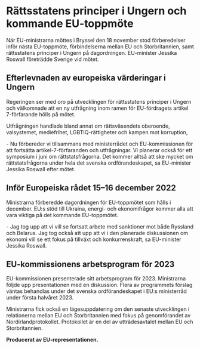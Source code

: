 # Rättsstatens principer i Ungern och kommande EU-toppmöte

När EU\-ministrarna möttes i Bryssel den 18 november stod förberedelser inför nästa EU\-toppmöte, förbindelserna mellan EU och Storbritannien, samt rättsstatens principer i Ungern på dagordningen. EU\-minister Jessika Roswall företrädde Sverige vid mötet.


## Efterlevnaden av europeiska värderingar i Ungern

Regeringen ser med oro på utvecklingen för rättsstatens principer i Ungern och välkomnade att en ny utfrågning inom ramen för EU\-fördragets artikel 7\-förfarande hölls på mötet.

Utfrågningen handlade bland annat om rättsväsendets oberoende, valsystemet, mediefrihet, LGBTIQ\-rättigheter och kampen mot korruption,

\- Nu förbereder vi tillsammans med ministerrådet och EU\-kommissionen för att fortsätta artikel\-7\-förfaranden och utfrågningar. Vi planerar också för ett symposium i juni om rättstatsfrågorna. Det kommer alltså att ske mycket om rättstatsfrågorna under hela det svenska ordförandeskapet, sa EU\-minister Jessika Roswall efter mötet.

## Inför Europeiska rådet 15–16 december 2022

Ministrarna förberedde dagordningen för EU\-toppmötet som hålls i december. EU:s stöd till Ukraina, energi\- och ekonomifrågor kommer alla att vara viktiga på det kommande EU\-toppmötet.

\- Jag tog upp att vi vill se fortsatt arbete med sanktioner mot både Ryssland och Belarus. Jag tog också att upp att vi i den planerade diskussionen om ekonomi vill se ett fokus på tillväxt och konkurrenskraft, sa EU\-minister Jessika Roswall.

## EU\-kommissionens arbetsprogram för 2023

EU\-kommissionen presenterade sitt arbetsprogram för 2023\. Ministrarna följde upp presentationen med en diskussion. Flera av programmets förslag väntas behandlas under det svenska ordförandeskapet i EU:s ministerråd under första halvåret 2023\.

Ministrarna fick också en lägesuppdatering om den senaste utvecklingen i relationerna mellan EU och Storbritannien med fokus på genomförandet av Nordirlandprotokollet. Protokollet är en del av utträdesavtalet mellan EU och Storbritannien.

**Producerat av EU\-representationen.**

